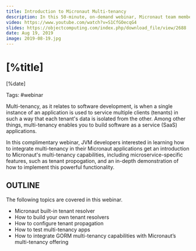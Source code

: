 ```yaml
---
title: Introduction to Micronaut Multi-tenancy
description: In this 50-minute, on-demand webinar, Micronaut team member, Sergio del Amo Caballero, demonstrates the multi-tenancy capabilities built into Micronaut.
video: https://www.youtube.com/watch?v=S1CfGOecqG4              
slides: https://objectcomputing.com/index.php/download_file/view/2688
date: Aug 19, 2019
image: 2019-08-19.jpg
---
```


# [%title]

[%date] 

Tags: #webinar

Multi-tenancy, as it relates to software development, is when a single instance of an application is used to service multiple clients (tenants) in such a way that each tenant's data is isolated from the other. Among other things, multi-tenancy enables you to build software as a service (SaaS) applications.
 
In this complimentary webinar, JVM developers interested in learning how to integrate multi-tenancy in their Micronaut applications get an introduction to Micronaut's multi-tenancy capabilities, including microservice-specific features, such as tenant propogation, and an in-depth demonstration of how to implement this powerful functionality.
 
## OUTLINE
 
The following topics are covered in this webinar.
 
- Micronaut built-in tenant resolver
- How to build your own tenant resolvers
- How to configure tenant propagation
- How to test multi-tenancy apps
- How to integrate GORM multi-tenancy capabilities with Micronaut’s multi-tenancy offering
